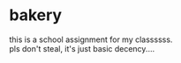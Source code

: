 # bakery
this is a school assignment for my classssss.<br>pls don't steal, it's just basic decency....
